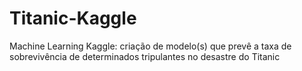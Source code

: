 # Titanic-Kaggle
Machine Learning Kaggle: criação de modelo(s) que prevê a taxa de sobrevivência de determinados tripulantes no desastre do Titanic 
